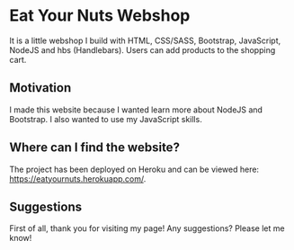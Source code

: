 # Eat Your Nuts Webshop

It is a little webshop I build with HTML, CSS/SASS, Bootstrap, JavaScript, NodeJS and hbs (Handlebars). Users can add products to the shopping cart.

## Motivation

I made this website because I wanted learn more about NodeJS and Bootstrap. I also wanted to use my JavaScript skills.

## Where can I find the website?

The project has been deployed on Heroku and can be viewed here: https://eatyournuts.herokuapp.com/.

## Suggestions

First of all, thank you for visiting my page! Any suggestions? Please let me know!

